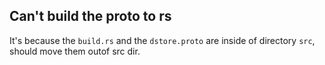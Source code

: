 ## Can't build the proto to rs

It's because the `build.rs` and the `dstore.proto` are inside of directory `src`, should move them outof src dir.
